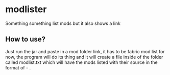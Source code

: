 # modlister
Something something list mods but it also shows a link

## How to use?

Just run the jar and paste in a mod folder link, it has to be fabric mod list for now, the program will do its thing and it will create a file inside of the folder called modlist.txt which will have the mods listed with their source in the format of <mod> - <source>.
